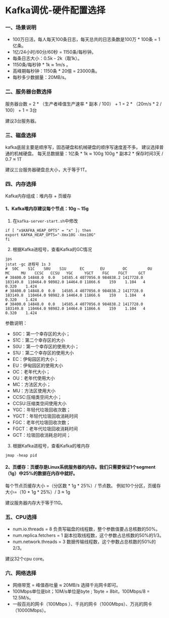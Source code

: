 # Kafka调优-硬件配置选择

### 一、场景说明

- 100万日活，每人每天100条日志，每天总共的日志条数是100万 * 100条 = 1亿条。
- 1亿/24小时/60分/60秒 = 1150条/每秒钟。
- 每条日志大小：0.5k - 2k（取1k）。
- 1150条/每秒钟 * 1k ≈ 1m/s 。
- 高峰期每秒钟：1150条 * 20倍 = 23000条。
- 每秒多少数据量：20MB/s。

### 二、服务器台数选择

服务器台数
= 2 * （生产者峰值生产速率 * 副本 / 100） + 1
= 2 * （20m/s * 2 / 100） + 1
= 3台

建议3台服务器。

### 三、磁盘选择

kafka底层主要是顺序写，固态硬盘和机械硬盘的顺序写速度差不多。
建议选择普通的机械硬盘。
每天总数据量：1亿条 * 1k ≈ 100g
100g * 副本2 * 保存时间3天 / 0.7 ≈ 1T

建议三台服务器硬盘总大小，大于等于1T。

### 四、内存选择

Kafka内存组成：堆内存 + 页缓存

#### 1、Kafka堆内存建议每个节点：10g ~ 15g

1. 在`kafka-server-start.sh`中修改

```shell
if [ "x$KAFKA_HEAP_OPTS" = "x" ]; then
export KAFKA_HEAP_OPTS="-Xmx10G -Xms10G"
fi
```

2. 根据Kafka进程号，查看Kafka的GC情况

```shell
jps
jstat -gc 进程号 1s 3
#  S0C    S1C    S0U    S1U      EC       EU        OC         OU       MC     MU    CCSC   CCSU   YGC     YGCT    FGC    FGCT     GCT   
# 38400.0 14848.0  0.0   14585.4 4077056.0 984838.2 1417728.0   183149.8  110464.0 98982.0 14464.0 11866.6    159    1.104   4      0.320    1.424
# 38400.0 14848.0  0.0   14585.4 4077056.0 984838.2 1417728.0   183149.8  110464.0 98982.0 14464.0 11866.6    159    1.104   4      0.320    1.424
# 38400.0 14848.0  0.0   14585.4 4077056.0 984838.2 1417728.0   183149.8  110464.0 98982.0 14464.0 11866.6    159    1.104   4      0.320    1.424
```

参数说明：

- S0C：第一个幸存区的大小；
- S1C：第二个幸存区的大小
- S0U：第一个幸存区的使用大小；
- S1U：第二个幸存区的使用大小
- EC：伊甸园区的大小；
- EU：伊甸园区的使用大小
- OC：老年代大小；
- OU：老年代使用大小
- MC：方法区大小；
- MU：方法区使用大小
- CCSC:压缩类空间大小；
- CCSU:压缩类空间使用大小
- YGC：年轻代垃圾回收次数；
- YGCT：年轻代垃圾回收消耗时间
- FGC：老年代垃圾回收次数；
- FGCT：老年代垃圾回收消耗时间
- GCT：垃圾回收消耗总时间；

3. 根据Kafka进程号，查看Kafka的堆内存

```shell
jmap -heap pid
```

#### 2、页缓存：页缓存是Linux系统服务器的内存。我们只需要保证1个segment（1g）中25%的数据在内存中就好。

每个节点页缓存大小 =（分区数 * 1g * 25%）/ 节点数。
例如10个分区，页缓存大小=（10 * 1g * 25%）/ 3 ≈ 1g

建议服务器内存大于等于11G。

### 五、CPU选择

- num.io.threads = 8 负责写磁盘的线程数，整个参数值要占总核数的50%。
- num.replica.fetchers = 1 副本拉取线程数，这个参数占总核数的50%的1/3。
- num.network.threads = 3 数据传输线程数，这个参数占总核数的50%的2/3。

建议32个cpu core。

### 六、网络选择

- 网络带宽 = 峰值吞吐量 ≈ 20MB/s 选择千兆网卡即可。
- 100Mbps单位是bit；10M/s单位是byte ; 1byte = 8bit，100Mbps/8 = 12.5M/s。
- 一般百兆的网卡（100Mbps ）、千兆的网卡（1000Mbps）、万兆的网卡（10000Mbps）。
